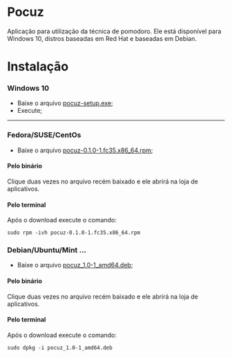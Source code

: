 
# Pocuz  

Aplicação para utilização da técnica de pomodoro.
Ele está disponível para Windows 10, distros baseadas em Red Hat e baseadas em Debian.

# Instalação

### Windows 10

* Baixe o arquivo [pocuz-setup.exe](https://github.com/LucasMiguel/pocuz/releases/download/v0.1.0-release/pocuz-setup.exe);
* Execute;

---

### Fedora/SUSE/CentOs

* Baixe o arquivo [pocuz-0.1.0-1.fc35.x86_64.rpm](https://github.com/LucasMiguel/pocuz/releases/download/v0.1.0-release/pocuz-0.1.0-1.fc35.x86_64.rpm);

#### Pelo binário

Clique duas vezes no arquivo recém baixado e ele abrirá na loja de aplicativos.

#### Pelo terminal

Após o download execute o comando:

` sudo rpm -ivh pocuz-0.1.0-1.fc35.x86_64.rpm  `

### Debian/Ubuntu/Mint ...

* Baixe o arquivo [pocuz_1.0-1_amd64.deb](https://github.com/LucasMiguel/pocuz/releases/download/v0.1.0-release/pocuz_1.0-1_amd64.deb);

#### Pelo binário

Clique duas vezes no arquivo recém baixado e ele abrirá na loja de aplicativos.

#### Pelo terminal

Após o download execute o comando:

` sudo dpkg -i pocuz_1.0-1_amd64.deb `
